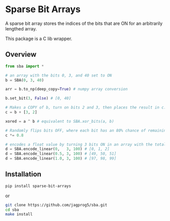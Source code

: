 # Sparse Bit Arrays

A sparse bit array stores the indices of the bits that are ON for an arbitrarily lengthed array.

This package is a C lib wrapper.

## Overview

```python
from sba import *

# an array with the bits 0, 3, and 40 set to ON
b = SBA(0, 3, 40)

arr = b.to_np(deep_copy=True) # numpy array conversion

b.set_bit(3, False) # [0, 40]

# Makes a COPY of b, turn on bits 2 and 3, then places the result in c. b is NOT modified
c = b + [3, 2]

xored = a ^ b # equivalent to SBA.xor_bits(a, b)

# Randomly flips bits OFF, where each bit has an 80% chance of remaining ON
c *= 0.8

# encodes a float value by turning 3 bits ON in an array with the total size of 100
d = SBA.encode_linear(0,   3, 100) # [0, 1, 2]
d = SBA.encode_linear(0.5, 3, 100) # [49, 50, 51]
d = SBA.encode_linear(1.0, 3, 100) # [97, 98, 99]
```

## Installation

```bash
pip install sparse-bit-arrays
```
or
```bash
git clone https://github.com/jagprog5/sba.git
cd sba
make install
```